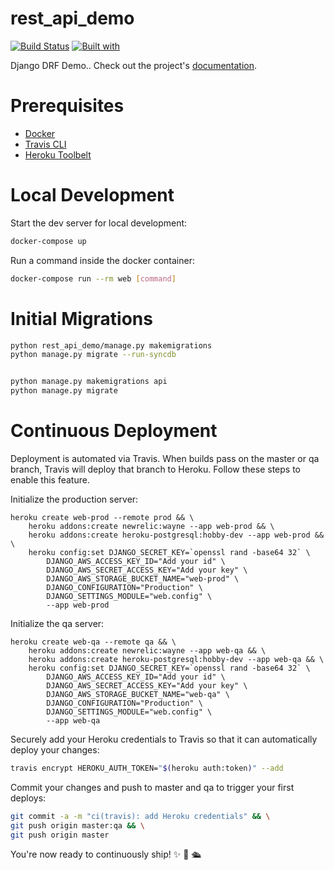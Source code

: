 # rest_api_demo

[![Build Status](https://travis-ci.org/pk402/rest_api_demo.svg?branch=master)](https://travis-ci.org/pk402/rest_api_demo)
[![Built with](https://img.shields.io/badge/Built_with-Cookiecutter_Django_Rest-F7B633.svg)](https://github.com/agconti/cookiecutter-django-rest)


Django DRF Demo.. Check out the project's [documentation](http://pk402.github.io/rest_api_demo/).

# Prerequisites

- [Docker](https://docs.docker.com/docker-for-mac/install/)  
- [Travis CLI](http://blog.travis-ci.com/2013-01-14-new-client/)
- [Heroku Toolbelt](https://toolbelt.heroku.com/)

# Local Development

Start the dev server for local development:
```bash
docker-compose up
```

Run a command inside the docker container:

```bash
docker-compose run --rm web [command]
```

# Initial Migrations
```bash
python rest_api_demo/manage.py makemigrations
python manage.py migrate --run-syncdb


python manage.py makemigrations api
python manage.py migrate


```


# Continuous Deployment

Deployment is automated via Travis. When builds pass on the master or qa branch, Travis will deploy that branch to Heroku. Follow these steps to enable this feature.

Initialize the production server:

```
heroku create web-prod --remote prod && \
    heroku addons:create newrelic:wayne --app web-prod && \
    heroku addons:create heroku-postgresql:hobby-dev --app web-prod && \
    heroku config:set DJANGO_SECRET_KEY=`openssl rand -base64 32` \
        DJANGO_AWS_ACCESS_KEY_ID="Add your id" \
        DJANGO_AWS_SECRET_ACCESS_KEY="Add your key" \
        DJANGO_AWS_STORAGE_BUCKET_NAME="web-prod" \
        DJANGO_CONFIGURATION="Production" \
        DJANGO_SETTINGS_MODULE="web.config" \
        --app web-prod
```

Initialize the qa server:

```
heroku create web-qa --remote qa && \
    heroku addons:create newrelic:wayne --app web-qa && \
    heroku addons:create heroku-postgresql:hobby-dev --app web-qa && \
    heroku config:set DJANGO_SECRET_KEY=`openssl rand -base64 32` \
        DJANGO_AWS_ACCESS_KEY_ID="Add your id" \
        DJANGO_AWS_SECRET_ACCESS_KEY="Add your key" \
        DJANGO_AWS_STORAGE_BUCKET_NAME="web-qa" \
        DJANGO_CONFIGURATION="Production" \
        DJANGO_SETTINGS_MODULE="web.config" \
        --app web-qa
```

Securely add your Heroku credentials to Travis so that it can automatically deploy your changes:

```bash
travis encrypt HEROKU_AUTH_TOKEN="$(heroku auth:token)" --add
```

Commit your changes and push to master and qa to trigger your first deploys:

```bash
git commit -a -m "ci(travis): add Heroku credentials" && \
git push origin master:qa && \
git push origin master
```

You're now ready to continuously ship! ✨ 💅 🛳
